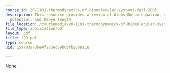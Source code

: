 ```yaml
---
course_id: 20-110j-thermodynamics-of-biomolecular-systems-fall-2005
description: This resource provides a review of Gibbs-Duhem equation, electrochemical
  potential, and Debye length.
file_location: /coursemedia/20-110j-thermodynamics-of-biomolecular-systems-fall-2005/15a703978be4f273ec79b8bfb28b9118_l29.pdf
file_type: application/pdf
layout: pdf
title: l29.pdf
type: course
uid: 15a703978be4f273ec79b8bfb28b9118

---
```

None